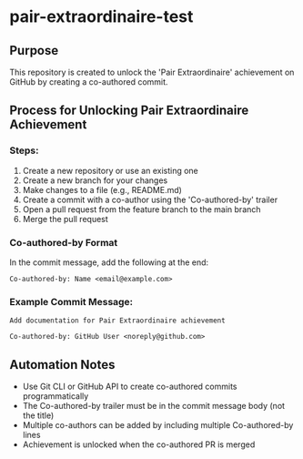 # pair-extraordinaire-test

## Purpose
This repository is created to unlock the 'Pair Extraordinaire' achievement on GitHub by creating a co-authored commit.

## Process for Unlocking Pair Extraordinaire Achievement

### Steps:
1. Create a new repository or use an existing one
2. Create a new branch for your changes
3. Make changes to a file (e.g., README.md)
4. Create a commit with a co-author using the 'Co-authored-by' trailer
5. Open a pull request from the feature branch to the main branch
6. Merge the pull request

### Co-authored-by Format
In the commit message, add the following at the end:
```
Co-authored-by: Name <email@example.com>
```

### Example Commit Message:
```
Add documentation for Pair Extraordinaire achievement

Co-authored-by: GitHub User <noreply@github.com>
```

## Automation Notes
- Use Git CLI or GitHub API to create co-authored commits programmatically
- The Co-authored-by trailer must be in the commit message body (not the title)
- Multiple co-authors can be added by including multiple Co-authored-by lines
- Achievement is unlocked when the co-authored PR is merged
